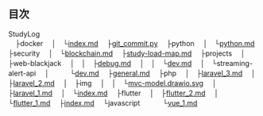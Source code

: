 ## 目次
StudyLog<br>
　├docker
　│　└[index.md](https://mizuki-boc.github.io/StudyLog/docker/index.md)
　├[git_commit.py](git_commit.py)
　├python
　│　└[python.md](python/python.md)
　├security
　│　└[blockchain.md](security/blockchain.md)
　├[study-load-map.md](study-load-map.md)
　├projects
　│　├web-blackjack
　│　│　├[debug.md](projects/web-blackjack/debug.md)
　│　│　└[dev.md](projects/web-blackjack/dev.md)
　│　└streaming-alert-api
　│　　　└[dev.md](projects/streaming-alert-api/dev.md)
　├[general.md](general.md)
　├php
　│　├[laravel_3.md](php/laravel_3.md)
　│　├[laravel_2.md](php/laravel_2.md)
　│　├img
　│　│　└[mvc-model.drawio.svg](php/img/mvc-model.drawio.svg)
　│　├[laravel_1.md](php/laravel_1.md)
　│　└[index.md](php/index.md)
　├flutter
　│　├[flutter_2.md](flutter/flutter_2.md)
　│　└[flutter_1.md](flutter/flutter_1.md)
　├[index.md](index.md)
　└javascript
　　　└[vue_1.md](javascript/vue_1.md)
